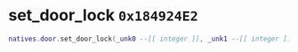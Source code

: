 # set_door_lock `0x184924E2`

```lua
natives.door.set_door_lock(_unk0 --[[ integer ]], _unk1 --[[ integer ]])
```